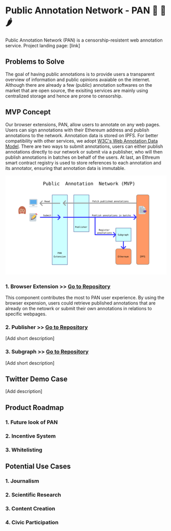 # Public Annotation Network - PAN 🥘 🍕 🌶

Public Annotation Network (PAN) is a censorship-resistent web annotation service.
Project landing page: [link]

## Problems to Solve

The goal of having public annotations is to provide users a transparent overview of information and public opinions avaiable on the internet. Although there are already a few (public) annotation softwares on the market that are open source, the exisiting services are mainly using centralized storage and hence are prone to censorship. 

## MVP Concept

Our browser extensions, PAN, allow users to annotate on any web pages. Users can sign annotations with their Ethereum address and publish annotations to the network. Annotation data is stored on IPFS. For better compatibility with other services, we adopt [W3C's Web Annotation Data Model](https://www.w3.org/TR/annotation-model/). There are two ways to submit annotations, users can either publish annotations directly to our network or submit via a publisher, who will then publish annotations in batches on behalf of the users. At last, an Ethreum smart contract registry is used to store references to each annotation and its annotator, ensuring that annotation data is immutable.

![PAN](https://github.com/Public-Annotation-Network/management/blob/master/product/2020-07-26%20PAN-Diagram.png)

### 1. Browser Extension >> [Go to Repository](https://github.com/Public-Annotation-Network/extension)

This component contributes the most to PAN user experience. By using the browser expension, users could retrieve published annotations that are already on the netowrk or submit their own annotations in relations to specific webpages.

### 2. Publisher >> [Go to Repository](https://github.com/Public-Annotation-Network/publisher)

[Add short description]

### 3. Subgraph >> [Go to Repository](https://github.com/Public-Annotation-Network/subgraph)

[Add short description]


## Twitter Demo Case

[Add description]


## Product Roadmap 

### 1. Future look of PAN

### 2. Incentive System

### 3. Whitelisting

## Potential Use Cases

### 1. Journalism

### 2. Scientific Research

### 3. Content Creation

### 4. Civic Participation




